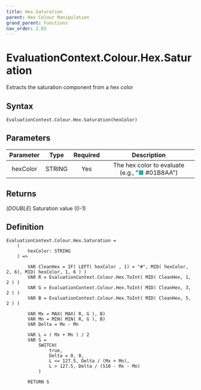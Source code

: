 ```yaml
---
title: Hex.Saturation
parent: Hex Colour Manipulation
grand_parent: Functions
nav_order: 2.02
---
```


# EvaluationContext.Colour.Hex.Saturation

Extracts the saturation component from a hex color

## Syntax

```dax
EvaluationContext.Colour.Hex.Saturation(hexColor)
```

## Parameters

| Parameter | Type | Required | Description |
|:---:|:---:|:---:|:---:|
| hexColor | STRING | Yes | The hex color to evaluate (e.g., "<span style="color: #01B8AA">■</span> #01B8AA") |

## Returns

(*DOUBLE*) Saturation value (0-1)

## Definition

```dax
EvaluationContext.Colour.Hex.Saturation =
    (
        hexColor: STRING
    ) =>
    
        VAR CleanHex = IF( LEFT( hexColor , 1) = "#", MID( hexColor, 2, 6), MID( hexColor, 1, 6 ) )
        VAR R = EvaluationContext.Colour.Hex.ToInt( MID( CleanHex, 1, 2 ) )
        VAR G = EvaluationContext.Colour.Hex.ToInt( MID( CleanHex, 3, 2 ) )
        VAR B = EvaluationContext.Colour.Hex.ToInt( MID( CleanHex, 5, 2 ) )
    
        VAR Mx = MAX( MAX( R, G ), B)
        VAR Mn = MIN( MIN( R, G ), B)
        VAR Delta = Mx - Mn
    
        VAR L = ( Mx + Mn ) / 2
        VAR S =
            SWITCH(
                true,
                Delta = 0, 0,
                L <= 127.5, Delta / (Mx + Mn),
                L > 127.5, Delta / (510 - Mx - Mn)
            )
    
        RETURN S
```
